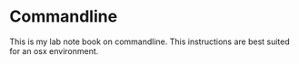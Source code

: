 Commandline
===========

This is my lab note book on commandline. This instructions are best suited for an osx environment.

